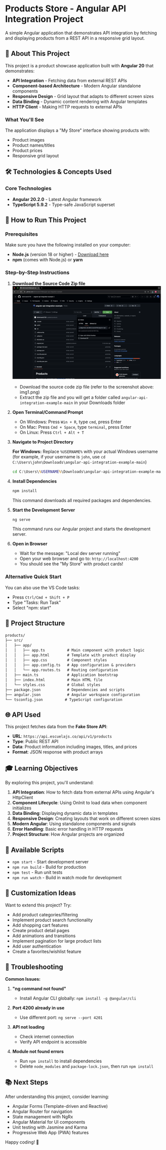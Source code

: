 # Products Store - Angular API Integration Project

A simple Angular application that demonstrates API integration by fetching and displaying products from a REST API in a responsive grid layout.

## 🎯 About This Project

This project is a product showcase application built with **Angular 20** that demonstrates:
- **API Integration** - Fetching data from external REST APIs
- **Component-based Architecture** - Modern Angular standalone components
- **Responsive Design** - Grid layout that adapts to different screen sizes
- **Data Binding** - Dynamic content rendering with Angular templates
- **HTTP Client** - Making HTTP requests to external APIs

### What You'll See
The application displays a "My Store" interface showing products with:
- Product images
- Product names/titles
- Product prices
- Responsive grid layout

## 🛠️ Technologies & Concepts Used

### Core Technologies
- **Angular 20.2.0** - Latest Angular framework
- **TypeScript 5.9.2** - Type-safe JavaScript superset

## 🚀 How to Run This Project

### Prerequisites
Make sure you have the following installed on your computer:
- **Node.js** (version 18 or higher) - [Download here](https://nodejs.org/)
- **npm** (comes with Node.js) or **yarn**

### Step-by-Step Instructions

1. **Download the Source Code Zip file**
    ![Project Screenshot](./img1.png)
   - Download the source code zip file (refer to the screenshot above: img1.png)
   - Extract the zip file and you will get a folder called `angular-api-integration-example-main` in your Downloads folder

3. **Open Terminal/Command Prompt**
   - On Windows: Press `Win + R`, type `cmd`, press Enter
   - On Mac: Press `Cmd + Space`, type `terminal`, press Enter
   - On Linux: Press `Ctrl + Alt + T`

4. **Navigate to Project Directory**
   
   **For Windows:**
   Replace `%USERNAME%` with your actual Windows username (for example, if your username is `john`, use `cd C:\Users\john\Downloads\angular-api-integration-example-main`)
   ```cmd
   cd C:\Users\%USERNAME%\Downloads\angular-api-integration-example-main
   ```

5. **Install Dependencies**
   ```bash
   npm install
   ```
   This command downloads all required packages and dependencies.

6. **Start the Development Server**
   ```bash
   ng serve
   ```
   This command runs our Angular project and starts the development server.

7. **Open in Browser**
   - Wait for the message: "Local dev server running"
   - Open your web browser and go to: `http://localhost:4200`
   - You should see the "My Store" with product cards!

### Alternative Quick Start
You can also use the VS Code tasks:
- Press `Ctrl/Cmd + Shift + P`
- Type "Tasks: Run Task"
- Select "npm: start"

## 📁 Project Structure

```
products/
├── src/
│   ├── app/
│   │   ├── app.ts          # Main component with product logic
│   │   ├── app.html        # Template with product display
│   │   ├── app.css         # Component styles
│   │   ├── app.config.ts   # App configuration & providers
│   │   └── app.routes.ts   # Routing configuration
│   ├── main.ts             # Application bootstrap
│   ├── index.html          # Main HTML file
│   └── styles.css          # Global styles
├── package.json            # Dependencies and scripts
├── angular.json            # Angular workspace configuration
└── tsconfig.json          # TypeScript configuration
```

## 🌐 API Used

This project fetches data from the **Fake Store API**:
- **URL**: `https://api.escuelajs.co/api/v1/products`
- **Type**: Public REST API
- **Data**: Product information including images, titles, and prices
- **Format**: JSON response with product arrays

## 🎓 Learning Objectives

By exploring this project, you'll understand:

1. **API Integration**: How to fetch data from external APIs using Angular's HttpClient
2. **Component Lifecycle**: Using OnInit to load data when component initializes
3. **Data Binding**: Displaying dynamic data in templates
4. **Responsive Design**: Creating layouts that work on different screen sizes
5. **Modern Angular**: Using standalone components and signals
6. **Error Handling**: Basic error handling in HTTP requests
7. **Project Structure**: How Angular projects are organized

## 🔧 Available Scripts

- `npm start` - Start development server
- `npm run build` - Build for production
- `npm test` - Run unit tests
- `npm run watch` - Build in watch mode for development

## 🎨 Customization Ideas

Want to extend this project? Try:
- Add product categories/filtering
- Implement product search functionality
- Add shopping cart features
- Create product detail pages
- Add animations and transitions
- Implement pagination for large product lists
- Add user authentication
- Create a favorites/wishlist feature

## 🐛 Troubleshooting

**Common Issues:**

1. **"ng command not found"**
   - Install Angular CLI globally: `npm install -g @angular/cli`

2. **Port 4200 already in use**
   - Use different port: `ng serve --port 4201`

3. **API not loading**
   - Check internet connection
   - Verify API endpoint is accessible

4. **Module not found errors**
   - Run `npm install` to install dependencies
   - Delete `node_modules` and `package-lock.json`, then run `npm install`

## 📚 Next Steps

After understanding this project, consider learning:
- Angular Forms (Template-driven and Reactive)
- Angular Router for navigation
- State management with NgRx
- Angular Material for UI components
- Unit testing with Jasmine and Karma
- Progressive Web App (PWA) features

Happy coding! 🚀 